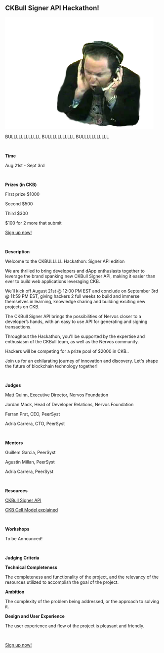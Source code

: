 ## CKBull Signer API Hackathon!

![alt_text](images/image1.png "image_tooltip")


BULLLLLLLLLLLL
BULLLLLLLLLLL
BULLLLLLLLLLL

<br>

**Time**

Aug 21st - Sept 3rd

<br>

**Prizes (in CKB)**

First prize $1000

Second $500

Third $300

$100 for 2 more that submit


[Sign up now!](https://docs.google.com/forms/d/1nCK7_ig6WjvK96C9yWewuvJjc-vuKahPlbLI_lmKSTs/edit#responses)

<br>

**Description**

Welcome to the CKBULLLLL Hackathon: Signer API edition

We are thrilled to bring developers and dApp enthusiasts together to leverage the brand spanking new CKBull Signer API, making it easier than ever to build web applications leveraging CKB. 

We’ll kick off August 21st  @ 12:00 PM EST and conclude on September 3rd  @ 11:59 PM EST, giving hackers 2 full weeks to build and immerse themselves in learning, knowledge sharing and building exciting new projects on CKB. 

The CKBull Signer API brings the possibilities of Nervos closer to a developer’s hands, with an easy to use API for generating and signing transactions.

Throughout the Hackathon, you'll be supported by the expertise and enthusiasm of the CKBull team, as well as the Nervos community. 

Hackers will be competing for a prize pool of $2000 in CKB..  

Join us for an exhilarating journey of innovation and discovery. Let's shape the future of blockchain technology together!

<br>


**Judges**

Matt Quinn, Executive Director, Nervos Foundation

Jordan Mack, Head of Developer Relations, Nervos Foundation

Ferran Prat, CEO, PeerSyst

Adriá Carrera, CTO, PeerSyst

<br>

**Mentors**

Guillem Garcia, PeerSyst

Agustin Millan, PeerSyst

Adria Carrera, PeerSyst

<br>

**Resources**

[CKBull Signer API](https://docs.ckbull.app/)

[CKB Cell Model explained](https://docs.nervos.org/docs/basics/concepts/cell-model/)

<br>

**Workshops**

To be Announced!

<br>

**Judging Criteria**

**Technical Completeness**

The completeness and functionality of the project, and the relevancy of the resources utilized to accomplish the goal of the project.

**Ambition**

The complexity of the problem being addressed, or the approach to solving it.

**Design and User Experience**

The user experience and flow of the project is pleasant and friendly.

<br>

[Sign up now!](https://docs.google.com/forms/d/1nCK7_ig6WjvK96C9yWewuvJjc-vuKahPlbLI_lmKSTs/edit#responses)
